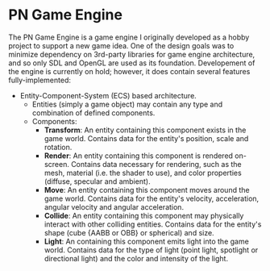 # PN Game Engine

The PN Game Engine is a game engine I originally developed as a hobby project to support a new game idea. One of the design goals was to minimize dependency on 3rd-party libraries for game engine architecture, and so only SDL and OpenGL are used as its foundation. Developement of the engine is currently on hold; however, it does contain several features fully-implemented:

- Entity-Component-System (ECS) based architecture. 
  - Entities (simply a game object) may contain any type and combination of defined components.
  - Components:
    - <b>Transform</b>: An entity containing this component exists in the game world. Contains data for the entity's position, scale and rotation.
    - <b>Render</b>: An entity containing this component is rendered on-screen. Contains data necessary for rendering, such as the mesh, material (i.e. the shader to use), and color properties (diffuse, specular and ambient).
    - <b>Move</b>: An entity containing this component moves around the game world. Contains data for the entity's velocity, acceleration, angular velocity and angular acceleration.
    - <b>Collide</b>: An entity containing this component may physically interact with other colliding entities. Contains data for the entity's shape (cube {AABB or OBB} or spherical) and size.
    - <b>Light</b>: An containing this component emits light into the game world. Contains data for the type of light (point light, spotlight or directional light) and the color and intensity of the light.
